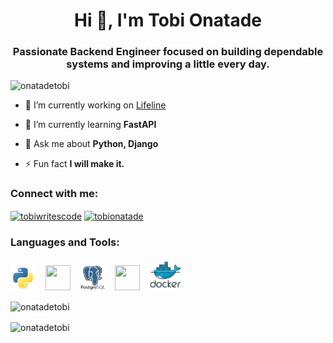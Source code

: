 <h1 align="center">Hi 👋, I'm Tobi Onatade</h1>
<h3 align="center">Passionate Backend Engineer focused on building dependable systems and improving a little every day.</h3>

<p align="left"> <img src="https://komarev.com/ghpvc/?username=onatadetobi&label=Profile%20views&color=0e75b6&style=flat" alt="onatadetobi" /> </p>

- 🔭 I’m currently working on [Lifeline](https://github.com/OnatadeTobi/lifeline)

- 🌱 I’m currently learning **FastAPI**

- 💬 Ask me about **Python, Django**

- ⚡ Fun fact **I will make it.**

<h3 align="left">Connect with me:</h3>
<p align="left">
<a href="https://twitter.com/tobiwritescode" target="blank"><img align="center" src="https://raw.githubusercontent.com/rahuldkjain/github-profile-readme-generator/master/src/images/icons/Social/twitter.svg" alt="tobiwritescode" height="30" width="40" /></a>
<a href="https://linkedin.com/in/tobionatade" target="blank"><img align="center" src="https://raw.githubusercontent.com/rahuldkjain/github-profile-readme-generator/master/src/images/icons/Social/linked-in-alt.svg" alt="tobionatade" height="30" width="40" /></a>
</p>

<h3 align="left">Languages and Tools:</h3>
<p align="left">
  <a href="https://www.python.org" target="_blank"><img src="https://raw.githubusercontent.com/devicons/devicon/master/icons/python/python-original.svg" width="40" height="40"/></a>&nbsp;&nbsp;&nbsp;
  <a href="https://www.djangoproject.com/" target="_blank"><img src="https://cdn.worldvectorlogo.com/logos/django.svg" width="40" height="40"/></a>&nbsp;&nbsp;&nbsp;
  <a href="https://www.postgresql.org" target="_blank"><img src="https://raw.githubusercontent.com/devicons/devicon/master/icons/postgresql/postgresql-original-wordmark.svg" width="40" height="40"/></a>&nbsp;&nbsp;&nbsp;
  <a href="https://git-scm.com/" target="_blank"><img src="https://www.vectorlogo.zone/logos/git-scm/git-scm-icon.svg" width="40" height="40"/></a>&nbsp;&nbsp;&nbsp;
  <a href="https://www.docker.com/" target="_blank"><img src="https://raw.githubusercontent.com/devicons/devicon/master/icons/docker/docker-original-wordmark.svg" width="50" height="50"/></a>
</p>

<p><img align="center" src="https://github-readme-stats.vercel.app/api/top-langs?username=onatadetobi&show_icons=true&locale=en&layout=compact" alt="onatadetobi" /></p>

<p><img align="center" src="https://github-readme-streak-stats.herokuapp.com/?user=onatadetobi&" alt="onatadetobi" /></p>
